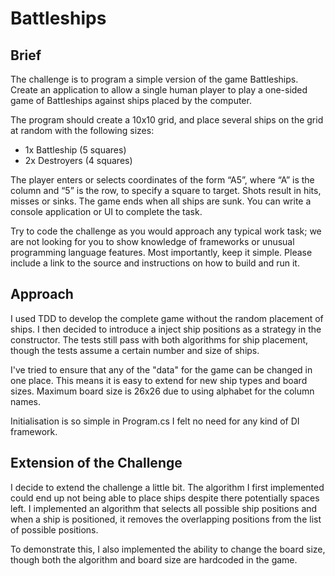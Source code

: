 # Battleships

## Brief

The challenge is to program a simple version of the game Battleships. Create an application to allow a single human player to play a one-sided game of Battleships against ships placed by the computer.

The program should create a 10x10 grid, and place several ships on the grid at random with the following sizes:

- 1x Battleship (5 squares)
- 2x Destroyers (4 squares)

The player enters or selects coordinates of the form “A5”, where “A” is the column and “5” is the row, to specify a square to target. Shots result in hits, misses or sinks. The game ends when all ships are sunk.
You can write a console application or UI to complete the task.

Try to code the challenge as you would approach any typical work task; we are not looking for you to show knowledge of frameworks or unusual programming language features. Most importantly, keep it simple.
Please include a link to the source and instructions on how to build and run it.

## Approach

I used TDD to develop the complete game without the random placement of ships. I then decided to introduce a inject ship positions as a strategy in the constructor. The tests still pass with both algorithms for ship placement, though the tests assume a certain number and size of ships.

I've tried to ensure that any of the "data" for the game can be changed in one place. This means it is easy to extend for new ship types and board sizes. Maximum board size is 26x26 due to using alphabet for the column names.

Initialisation is so simple in Program.cs I felt no need for any kind of DI framework.

## Extension of the Challenge

I decide to extend the challenge a little bit. The algorithm I first implemented could end up not being able to place ships despite there potentially spaces left. I implemented an algorithm that selects all possible ship positions and when a ship is positioned, it removes the overlapping positions from the list of possible positions.

To demonstrate this, I also implemented the ability to change the board size, though both the algorithm and board size are hardcoded in the game. 
